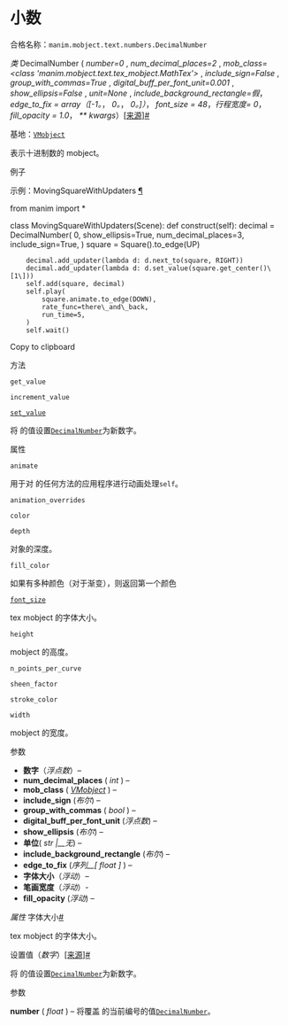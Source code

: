 # 小数

合格名称：`manim.mobject.text.numbers.DecimalNumber`

_类_ DecimalNumber ( _number=0_ , _num_decimal_places=2_ , _mob_class=<class 'manim.mobject.text.tex_mobject.MathTex'>_ , _include_sign=False_ , _group_with_commas=True_ , _digital_buff_per_font_unit=0.001_ , _show_ellipsis=False_ , _unit=None_ , _include_background_rectangle=假_， _edge_to_fix = array（\[-1。_， _0。_， _0。\]）_， _font_size = 48_，_行程宽度= 0_， _fill_opacity = 1.0_， _\*\* kwargs_）[\[来源\]](../_modules/manim/mobject/text/numbers.html#DecimalNumber)[#](#manim.mobject.text.numbers.DecimalNumber "此定义的固定链接")

基地：[`VMobject`](manim.mobject.types.vectorized_mobject.VMobject.html#manim.mobject.types.vectorized_mobject.VMobject "manim.mobject.types.vectorized_mobject.VMobject")

表示十进制数的 mobject。

例子

示例：MovingSquareWithUpdaters [¶](#movingsquarewithupdaters)

from manim import \*

class MovingSquareWithUpdaters(Scene):
def construct(self):
decimal = DecimalNumber(
0,
show_ellipsis=True,
num_decimal_places=3,
include_sign=True,
)
square = Square().to_edge(UP)

        decimal.add_updater(lambda d: d.next_to(square, RIGHT))
        decimal.add_updater(lambda d: d.set_value(square.get_center()\[1\]))
        self.add(square, decimal)
        self.play(
            square.animate.to_edge(DOWN),
            rate_func=there\_and\_back,
            run_time=5,
        )
        self.wait()

Copy to clipboard

方法

`get_value`

`increment_value`

[`set_value`](#manim.mobject.text.numbers.DecimalNumber.set_value "manim.mobject.text.numbers.DecimalNumber.set_value")

将 的值设置[`DecimalNumber`](#manim.mobject.text.numbers.DecimalNumber "manim.mobject.text.numbers.DecimalNumber")为新数字。

属性

`animate`

用于对 的任何方法的应用程序进行动画处理`self`。

`animation_overrides`

`color`

`depth`

对象的深度。

`fill_color`

如果有多种颜色（对于渐变），则返回第一个颜色

[`font_size`](#manim.mobject.text.numbers.DecimalNumber.font_size "manim.mobject.text.numbers.DecimalNumber.font_size")

tex mobject 的字体大小。

`height`

mobject 的高度。

`n_points_per_curve`

`sheen_factor`

`stroke_color`

`width`

mobject 的宽度。

参数

- **数字**（_浮点数_）–
- **num_decimal_places** ( _int_ ) –
- **mob_class** ( [_VMobject_](manim.mobject.types.vectorized_mobject.VMobject.html#manim.mobject.types.vectorized_mobject.VMobject "manim.mobject.types.vectorized_mobject.VMobject") ) –
- **include_sign** (_布尔_) –
- **group_with_commas** ( _bool_ ) –
- **digital_buff_per_font_unit** (_浮点数_) –
- **show_ellipsis** (_布尔_) –
- **单位**( _str_ _|\_\_无_) –
- **include_background_rectangle** (_布尔_) –
- **edge_to_fix** (_序列\_\_\[_ _float_ _\]_ ) –
- **字体大小**（_浮动_）–
- **笔画宽度**（_浮动_）-
- **fill_opacity** (_浮动_) –

_属性_ 字体大小[#](#manim.mobject.text.numbers.DecimalNumber.font_size "此定义的固定链接")

tex mobject 的字体大小。

设置值（_数字_）[\[来源\]](../_modules/manim/mobject/text/numbers.html#DecimalNumber.set_value)[#](#manim.mobject.text.numbers.DecimalNumber.set_value "此定义的固定链接")

将 的值设置[`DecimalNumber`](#manim.mobject.text.numbers.DecimalNumber "manim.mobject.text.numbers.DecimalNumber")为新数字。

参数

**number** ( _float_ ) – 将覆盖 的当前编号的值[`DecimalNumber`](#manim.mobject.text.numbers.DecimalNumber "manim.mobject.text.numbers.DecimalNumber")。
